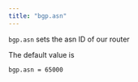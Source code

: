 ```yaml
---
title: "bgp.asn"
---
```


`bgp.asn` sets the asn ID of our router

The default value is

	bgp.asn = 65000
